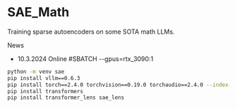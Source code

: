 # SAE_Math
 
Training sparse autoencoders on some SOTA math LLMs.

News
- 10.3.2024 Online
#SBATCH --gpus=rtx_3090:1


```bash
python -m venv sae
pip install vllm==0.6.3
pip install torch==2.4.0 torchvision==0.19.0 torchaudio==2.4.0 --index-url https://download.pytorch.org/whl/cu121
pip install transformers
pip install transformer_lens sae_lens

```


